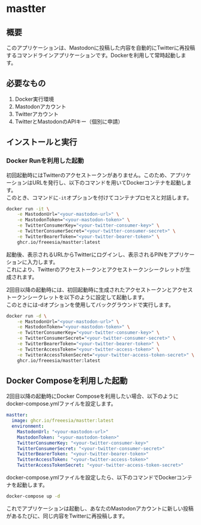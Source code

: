 # mastter

## 概要

このアプリケーションは、Mastodonに投稿した内容を自動的にTwitterに再投稿するコマンドラインアプリケーションです。Dockerを利用して常時起動します。

## 必要なもの

1. Docker実行環境
2. Mastodonアカウント
3. Twitterアカウント
4. TwitterとMastodonのAPIキー（個別に申請）

## インストールと実行

### Docker Runを利用した起動

初回起動時にはTwitterのアクセストークンがありません。このため、アプリケーションはURLを発行し、以下のコマンドを用いてDockerコンテナを起動します。    
このとき、コマンドに`-it`オプションを付けてコンテナプロセスと対話します。

```bash
docker run -it \
    -e MastodonUrl="<your-mastodon-url>" \
    -e MastodonToken="<your-mastodon-token>" \
    -e TwitterConsumerKey="<your-twitter-consumer-key>" \
    -e TwitterConsumerSecret="<your-twitter-consumer-secret>" \
    -e TwitterBearerToken="<your-twitter-bearer-token>" \
    ghcr.io/freeesia/mastter:latest
```

起動後、表示されるURLからTwitterにログインし、表示されるPINをアプリケーションに入力します。  
これにより、Twitterのアクセストークンとアクセストークンシークレットが生成されます。

2回目以降の起動時には、初回起動時に生成されたアクセストークンとアクセストークンシークレットを以下のように設定して起動します。  
このときには-dオプションを使用してバックグラウンドで実行します。

```bash
docker run -d \
    -e MastodonUrl="<your-mastodon-url>" \
    -e MastodonToken="<your-mastodon-token>" \
    -e TwitterConsumerKey="<your-twitter-consumer-key>" \
    -e TwitterConsumerSecret="<your-twitter-consumer-secret>" \
    -e TwitterBearerToken="<your-twitter-bearer-token>" \
    -e TwitterAccessToken="<your-twitter-access-token>" \
    -e TwitterAccessTokenSecret="<your-twitter-access-token-secret>" \
    ghcr.io/freeesia/mastter:latest
```

## Docker Composeを利用した起動

2回目以降の起動時にDocker Composeを利用したい場合、以下のようにdocker-compose.ymlファイルを設定します。

```yaml
mastter:
  image: ghcr.io/freeesia/mastter:latest
  environment:
    MastodonUrl: "<your-mastodon-url>"
    MastodonToken: "<your-mastodon-token>"
    TwitterConsumerKey: "<your-twitter-consumer-key>"
    TwitterConsumerSecret: "<your-twitter-consumer-secret>"
    TwitterBearerToken: "<your-twitter-bearer-token>"
    TwitterAccessToken: "<your-twitter-access-token>"
    TwitterAccessTokenSecret: "<your-twitter-access-token-secret>"
```
docker-compose.ymlファイルを設定したら、以下のコマンドでDockerコンテナを起動します。

```bash
docker-compose up -d
```
これでアプリケーションは起動し、あなたのMastodonアカウントに新しい投稿があるたびに、同じ内容をTwitterに再投稿します。
